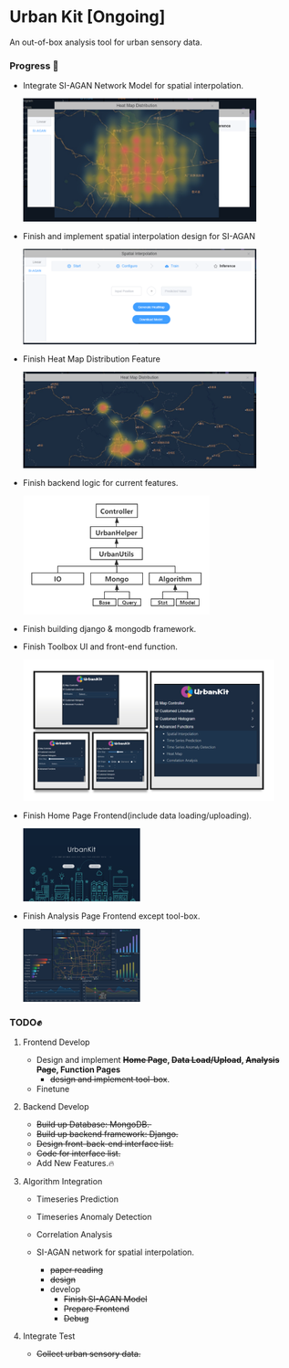 # Urban Kit [Ongoing] 

An out-of-box analysis tool for urban sensory data.



### Progress :rocket:

- Integrate SI-AGAN Network Model for spatial interpolation.

  <img src="figs\SI-AGAN-Result.png" alt="SI-AGAN-Result" style="zoom:40%;" />

- Finish and implement spatial interpolation design for SI-AGAN

  <img src="figs\Interpolation.png" alt="Interpolation" style="zoom:40%;" />

- Finish Heat Map Distribution Feature

  <img src="figs\HeatMap.png" alt="HeatMap" style="zoom:40%;" />

- Finish backend logic for current features.

  <img src="figs\BackendLayer.png" alt="ToolBox" style="zoom:60%;" />

- Finish building django & mongodb framework.

- Finish Toolbox UI and front-end function.

  <img src="figs\ToolBox-UI.png" alt="ToolBox" style="zoom:43%;" />

- Finish Home Page Frontend(include data loading/uploading).

  <img src="figs\Index-UI.png" alt="Home Page" style="zoom:20%;" />

- Finish  Analysis Page Frontend except tool-box.

  <img src="figs\Analysis-UI.png" alt="Analysis Page" style="zoom:20%;" />

### TODO:fist_raised:

1. Frontend Develop
   - Design and implement **~~Home Page~~, ~~Data Load/Upload~~, ~~Analysis Page~~, Function Pages**
     - ~~design and implement tool-box~~. 
   - Finetune
   
2. Backend Develop
   - ~~Build up Database: MongoDB. ​~~
   - ~~Build up backend framework: Django.~~ 
   - ~~Design front-back-end interface list.~~ 
   - ~~Code for interface list.~~
   - Add New Features.:fire:
   
3. Algorithm Integration
   
   - Timeseries Prediction
   - Timeseries Anomaly Detection
   - Correlation Analysis
   
   - SI-AGAN network for spatial interpolation.
     - ~~paper reading~~ 
     - ~~design~~ 
     - develop
       - ~~Finish SI-AGAN Model~~
       - ~~Prepare Frontend~~
       - ~~Debug~~
   
4. Integrate Test

   - <del>Collect urban sensory data.  </del>
